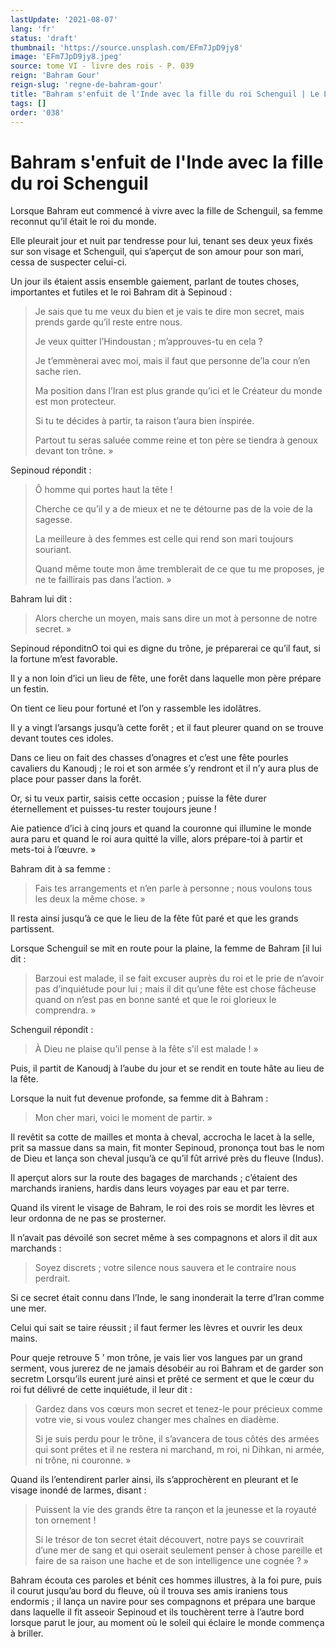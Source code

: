 ```yaml
---
lastUpdate: '2021-08-07'
lang: 'fr'
status: 'draft'
thumbnail: 'https://source.unsplash.com/EFm7JpD9jy8'
image: 'EFm7JpD9jy8.jpeg'
source: tome VI - livre des rois - P. 039
reign: 'Bahram Gour'
reign-slug: 'regne-de-bahram-gour'
title: "Bahram s'enfuit de l'Inde avec la fille du roi Schenguil | Le Livre des Rois | Shâhnâmeh"
tags: []
order: '038'
---
```


<!-- LTeX: language=fr -->

# Bahram s'enfuit de l'Inde avec la fille du roi Schenguil

Lorsque Bahram eut commencé à vivre avec la fille de Schenguil, sa femme reconnut qu’il était le roi du monde.

Elle pleurait jour et nuit par tendresse pour lui, tenant ses deux yeux fixés sur son visage et Schenguil, qui s’aperçut de son amour pour son mari, cessa de suspecter celui-ci.

Un jour ils étaient assis ensemble gaiement, parlant de toutes choses, importantes et futiles et le roi Bahram dit à Sepinoud :

> Je sais que tu me veux du bien et je vais te dire mon secret, mais prends garde qu’il reste entre nous.
>
> Je veux quitter l’Hindoustan ; m’approuves-tu en cela ?
>
> Je t’emmènerai avec moi, mais il faut que personne de’la cour n’en sache rien.
>
> Ma position dans l’Iran est plus grande qu’ici et le Créateur du monde est mon protecteur.
>
> Si tu te décides à partir, ta raison t’aura bien inspirée.
>
> Partout tu seras saluée comme reine et ton père se tiendra à genoux devant ton trône. »

Sepinoud répondit :

> Ô homme qui portes haut la tête !
>
> Cherche ce qu’il y a de mieux et ne te détourne pas de la voie de la sagesse.
>
> La meilleure à des femmes est celle qui rend son mari toujours souriant.
>
> Quand même toute mon âme tremblerait de ce que tu me proposes, je ne te faillirais pas dans l’action. »

Bahram lui dit :

> Alors cherche un moyen, mais sans dire un mot à personne de notre secret. »

Sepinoud réponditnO toi qui es digne du trône, je préparerai ce qu’il faut, si la fortune m’est favorable.

Il y a non loin d’ici un lieu de fête, une forêt dans laquelle mon père prépare un festin.

On tient ce lieu pour fortuné et l’on y rassemble les idolâtres.

Il y a vingt l’arsangs jusqu’à cette forêt ; et il faut pleurer quand on se trouve devant toutes ces idoles.

Dans ce lieu on fait des chasses d’onagres et c’est une fête pourles cavaliers du Kanoudj ; le roi et son armée s’y rendront et il n’y aura plus de place pour passer dans la forêt.

Or, si tu veux partir, saisis cette occasion ; puisse la fête durer éternellement et puisses-tu rester toujours jeune !

Aie patience d’ici à cinq jours et quand la couronne qui illumine le monde aura paru et quand le roi aura quitté la ville, alors prépare-toi à partir et mets-toi à l’œuvre. »

Bahram dit à sa femme :

> Fais tes arrangements et n’en parle à personne ; nous voulons tous les deux la même chose. »

Il resta ainsi jusqu’à ce que le lieu de la fête fût paré et que les grands partissent.

Lorsque Schenguil se mit en route pour la plaine, la femme de Bahram [il lui dit :

> Barzoui est malade, il se fait excuser auprès du roi et le prie de n’avoir pas d’inquiétude pour lui ; mais il dit qu’une fête est chose fâcheuse quand on n’est pas en bonne santé et que le roi glorieux le comprendra. »

Schenguil répondit :

> À Dieu ne plaise qu’il pense à la fête s’il est malade ! »

Puis, il partit de Kanoudj à l’aube du jour et se rendit en toute hâte au lieu de la fête.

Lorsque la nuit fut devenue profonde, sa femme dit à Bahram :

> Mon cher mari, voici le moment de partir. »

Il revêtit sa cotte de mailles et monta à cheval, accrocha le lacet à la selle, prit sa massue dans sa main, fit monter Sepinoud, prononça tout bas le nom de Dieu et lança son cheval jusqu’à ce qu’il fût arrivé près du fleuve (Indus).

Il aperçut alors sur la route des bagages de marchands ; c’étaient des marchands iraniens, hardis dans leurs voyages par eau et par terre.

Quand ils virent le visage de Bahram, le roi des rois se mordit les lèvres et leur ordonna de ne pas se prosterner.

Il n’avait pas dévoilé son secret même à ses compagnons et alors il dit aux marchands :

> Soyez discrets ; votre silence nous sauvera et le contraire nous perdrait.

Si ce secret était connu dans l’Inde, le sang inonderait la terre d’Iran comme une mer.

Celui qui sait se taire réussit ; il faut fermer les lèvres et ouvrir les deux mains.

Pour queje retrouve
5 ’
mon trône, je vais lier vos langues par un grand serment, vous jurerez de ne jamais désobéir au roi Bahram et de garder son secretm Lorsqu’ils eurent juré ainsi et prêté ce serment et que le cœur du roi fut délivré de cette inquiétude, il leur dit :

> Gardez dans vos cœurs mon secret et tenez-le pour précieux comme votre vie, si vous voulez changer mes chaînes en diadème.
>
> Si je suis perdu pour le trône, il s’avancera de tous côtés des armées qui sont prêtes et il ne restera ni marchand, m roi, ni Dihkan, ni armée, ni trône, ni couronne. »

Quand ils l’entendirent parler ainsi, ils s’approchèrent en pleurant et le visage inondé de larmes, disant :

> Puissent la vie des grands être ta rançon et la jeunesse et la royauté ton ornement !
>
> Si le trésor de ton secret était découvert, notre pays se couvrirait d’une mer de sang et qui oserait seulement penser à chose pareille et faire de sa raison une hache et de son intelligence une cognée ? »

Bahram écouta ces paroles et bénit ces hommes illustres, à la foi pure, puis il courut jusqu’au bord du fleuve, où il trouva ses amis iraniens tous endormis ; il lança un navire pour ses compagnons et prépara une barque dans laquelle il fit asseoir Sepinoud et ils touchèrent terre à l’autre bord lorsque parut le jour, au moment où le soleil qui éclaire le monde commença à briller.
